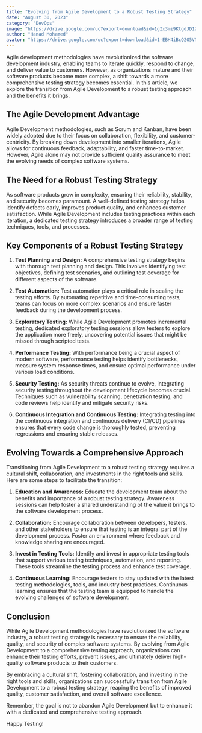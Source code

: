 ```yaml
---
title: "Evolving from Agile Development to a Robust Testing Strategy"
date: "August 30, 2023"
category: "DevOps"
image: "https://drive.google.com/uc?export=download&id=1gIx3mi9KtgdJD1ZXB8TP7SITRMIREl3V"
author: "Hanad Mohamed"
avator: "https://drive.google.com/uc?export=download&id=1-EBH4iBcQ2O5VNKqdRCUR0crn15NiamD"
---
```


Agile development methodologies have revolutionized the software development industry, enabling teams to iterate quickly, respond to change, and deliver value to customers. However, as organizations mature and their software products become more complex, a shift towards a more comprehensive testing strategy becomes essential. In this article, we explore the transition from Agile Development to a robust testing approach and the benefits it brings.

## The Agile Development Advantage

Agile Development methodologies, such as Scrum and Kanban, have been widely adopted due to their focus on collaboration, flexibility, and customer-centricity. By breaking down development into smaller iterations, Agile allows for continuous feedback, adaptability, and faster time-to-market. However, Agile alone may not provide sufficient quality assurance to meet the evolving needs of complex software systems.

## The Need for a Robust Testing Strategy

As software products grow in complexity, ensuring their reliability, stability, and security becomes paramount. A well-defined testing strategy helps identify defects early, improves product quality, and enhances customer satisfaction. While Agile Development includes testing practices within each iteration, a dedicated testing strategy introduces a broader range of testing techniques, tools, and processes.

## Key Components of a Robust Testing Strategy

1. **Test Planning and Design:** A comprehensive testing strategy begins with thorough test planning and design. This involves identifying test objectives, defining test scenarios, and outlining test coverage for different aspects of the software.

2. **Test Automation:** Test automation plays a critical role in scaling the testing efforts. By automating repetitive and time-consuming tests, teams can focus on more complex scenarios and ensure faster feedback during the development process.

3. **Exploratory Testing:** While Agile Development promotes incremental testing, dedicated exploratory testing sessions allow testers to explore the application more freely, uncovering potential issues that might be missed through scripted tests.

4. **Performance Testing:** With performance being a crucial aspect of modern software, performance testing helps identify bottlenecks, measure system response times, and ensure optimal performance under various load conditions.

5. **Security Testing:** As security threats continue to evolve, integrating security testing throughout the development lifecycle becomes crucial. Techniques such as vulnerability scanning, penetration testing, and code reviews help identify and mitigate security risks.

6. **Continuous Integration and Continuous Testing:** Integrating testing into the continuous integration and continuous delivery (CI/CD) pipelines ensures that every code change is thoroughly tested, preventing regressions and ensuring stable releases.

## Evolving Towards a Comprehensive Approach

Transitioning from Agile Development to a robust testing strategy requires a cultural shift, collaboration, and investments in the right tools and skills. Here are some steps to facilitate the transition:

1. **Education and Awareness:** Educate the development team about the benefits and importance of a robust testing strategy. Awareness sessions can help foster a shared understanding of the value it brings to the software development process.

2. **Collaboration:** Encourage collaboration between developers, testers, and other stakeholders to ensure that testing is an integral part of the development process. Foster an environment where feedback and knowledge sharing are encouraged.

3. **Invest in Testing Tools:** Identify and invest in appropriate testing tools that support various testing techniques, automation, and reporting. These tools streamline the testing process and enhance test coverage.

4. **Continuous Learning:** Encourage testers to stay updated with the latest testing methodologies, tools, and industry best practices. Continuous learning ensures that the testing team is equipped to handle the evolving challenges of software development.

## Conclusion

While Agile Development methodologies have revolutionized the software industry, a robust testing strategy is necessary to ensure the reliability, quality, and security of complex software systems. By evolving from Agile Development to a comprehensive testing approach, organizations can enhance their testing efforts, prevent issues, and ultimately deliver high-quality software products to their customers.

By embracing a cultural shift, fostering collaboration, and investing in the right tools and skills, organizations can successfully transition from Agile Development to a robust testing strategy, reaping the benefits of improved quality, customer satisfaction, and overall software excellence.

Remember, the goal is not to abandon Agile Development but to enhance it with a dedicated and comprehensive testing approach.

Happy Testing!
